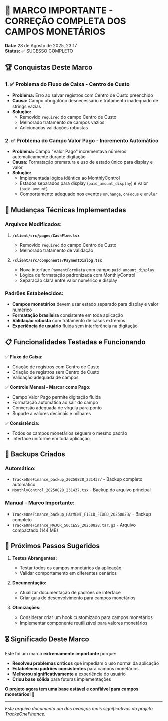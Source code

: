 # 🎉 MARCO IMPORTANTE - CORREÇÃO COMPLETA DOS CAMPOS MONETÁRIOS
**Data:** 28 de Agosto de 2025, 23:17  
**Status:** ✅ SUCESSO COMPLETO

## 🏆 Conquistas Deste Marco

### 1. ✅ Problema do Fluxo de Caixa - Centro de Custo
- **Problema:** Erro ao salvar registros com Centro de Custo preenchido
- **Causa:** Campo obrigatório desnecessário e tratamento inadequado de strings vazias
- **Solução:** 
  - Removido `required` do campo Centro de Custo
  - Melhorado tratamento de campos vazios
  - Adicionadas validações robustas

### 2. ✅ Problema do Campo Valor Pago - Incremento Automático
- **Problema:** Campo "Valor Pago" incrementava números automaticamente durante digitação
- **Causa:** Formatação prematura e uso de estado único para display e valor
- **Solução:**
  - Implementada lógica idêntica ao MonthlyControl
  - Estados separados para display (`paid_amount_display`) e valor (`paid_amount`)
  - Comportamento adequado nos eventos `onChange`, `onFocus` e `onBlur`

## 🔧 Mudanças Técnicas Implementadas

### Arquivos Modificados:
1. **`/client/src/pages/CashFlow.tsx`**
   - Removido `required` do campo Centro de Custo
   - Melhorado tratamento de validação

2. **`/client/src/components/PaymentDialog.tsx`**
   - Nova interface `PaymentFormData` com campo `paid_amount_display`
   - Lógica de formatação padronizada com MonthlyControl
   - Separação clara entre valor numérico e display

### Padrões Estabelecidos:
- **Campos monetários** devem usar estado separado para display e valor numérico
- **Formatação brasileira** consistente em toda aplicação
- **Validação robusta** com tratamento de casos extremos
- **Experiência de usuário** fluida sem interferência na digitação

## 📋 Funcionalidades Testadas e Funcionando

✅ **Fluxo de Caixa:**
- Criação de registros com Centro de Custo
- Criação de registros sem Centro de Custo
- Validação adequada de campos

✅ **Controle Mensal - Marcar como Pago:**
- Campo Valor Pago permite digitação fluida
- Formatação automática ao sair do campo
- Conversão adequada de vírgula para ponto
- Suporte a valores decimais e milhares

✅ **Consistência:**
- Todos os campos monetários seguem o mesmo padrão
- Interface uniforme em toda aplicação

## 💾 Backups Criados

### Automático:
- `TrackeOneFinance_backup_20250828_231437/` - Backup completo automático
- `MonthlyControl_20250828_231437.tsx` - Backup do arquivo principal

### Manual - Marco Importante:
- `TrackeOneFinance_backup_PAYMENT_FIELD_FIXED_20250828/` - Backup completo
- `TrackeOneFinance_MAJOR_SUCCESS_20250828.tar.gz` - Arquivo compactado (144 MB)

## 🚀 Próximos Passos Sugeridos

1. **Testes Abrangentes:**
   - Testar todos os campos monetários da aplicação
   - Validar comportamento em diferentes cenários

2. **Documentação:**
   - Atualizar documentação de padrões de interface
   - Criar guia de desenvolvimento para campos monetários

3. **Otimizações:**
   - Considerar criar um hook customizado para campos monetários
   - Implementar componente reutilizável para valores monetários

## 🎖️ Significado Deste Marco

Este foi um marco **extremamente importante** porque:

- **Resolveu problemas críticos** que impediam o uso normal da aplicação
- **Estabeleceu padrões consistentes** para campos monetários
- **Melhorou significativamente** a experiência do usuário
- **Criou base sólida** para futuras implementações

**O projeto agora tem uma base estável e confiável para campos monetários! 🎉**

---
*Este arquivo documenta um dos avanços mais significativos do projeto TrackeOneFinance.*